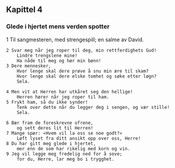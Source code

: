 ## Kapittel 4

### Glede i hjertet mens verden spotter

1 Til sangmesteren, med strengespill; en salme av David.

    2 Svar meg når jeg roper til deg, min rettferdighets Gud! 
        Lindre trengslene mine!
        Ha nåde til meg og hør min bønn!
    3 Dere mennesker, 
        Hvor lenge skal dere prøve å snu min ære til skam? 
        Hvor lenge skal dere elske tomhet og søke etter løgn? 
        Sela.

    4 Men vit at Herren har utkåret seg den hellige! 
        Herren hører når jeg roper til ham.
    5 Frykt ham, så du ikke synder! 
        Tenk over dette når du legger deg i sengen, og vær stille!
        Sela.

    6 Bær fram de foreskrevne ofrene, 
        og sett deres lit til Herren!
    7 Mange spør: «Hvem vil la oss se noe godt?» 
        Løft lyset fra ditt ansikt opp over oss, Herre!
    8 Du har gitt meg glede i hjertet, 
        mer enn de som har rikelig med korn og vin.
    9 Jeg vil legge meg fredelig ned for å sove; 
        for du, Herre, lar meg bo i trygghet.
